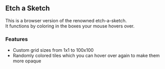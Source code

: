## Etch a Sketch
This is a browser version of the renowned etch-a-sketch. <br/>
It functions by coloring in the boxes your mouse hovers over. <br/>

### Features
* Custom grid sizes from 1x1 to 100x100 <br/>
* Randomly colored tiles which you can hover over again to make them more opaque <br/>

